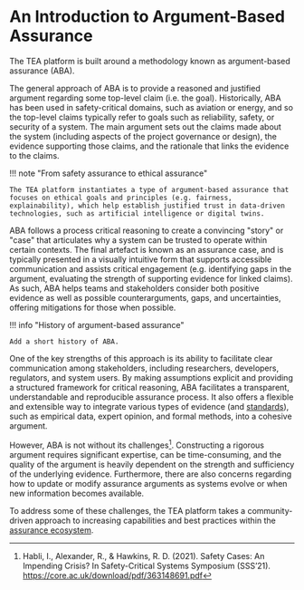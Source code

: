# An Introduction to Argument-Based Assurance

The TEA platform is built around a methodology known as argument-based assurance
(ABA).

The general approach of ABA is to provide a reasoned and justified argument
regarding some top-level claim (i.e. the goal). Historically, ABA has been used
in safety-critical domains, such as aviation or energy, and so the top-level
claims typically refer to goals such as reliability, safety, or security of a
system. The main argument sets out the claims made about the system (including
aspects of the project governance or design), the evidence supporting those
claims, and the rationale that links the evidence to the claims.

!!! note "From safety assurance to ethical assurance"

    The TEA platform instantiates a type of argument-based assurance that focuses on ethical goals and principles (e.g. fairness, explainability), which help establish justified trust in data-driven technologies, such as artificial intelligence or digital twins.

ABA follows a process critical reasoning to create a convincing "story" or
"case" that articulates why a system can be trusted to operate within certain
contexts. The final artefact is known as an assurance case, and is typically
presented in a visually intuitive form that supports accessible communication
and assists critical engagement (e.g. identifying gaps in the argument,
evaluating the strength of supporting evidence for linked claims). As such, ABA
helps teams and stakeholders consider both positive evidence as well as possible
counterarguments, gaps, and uncertainties, offering mitigations for those when
possible.

!!! info "History of argument-based assurance"

    Add a short history of ABA.

One of the key strengths of this approach is its ability to facilitate clear
communication among stakeholders, including researchers, developers, regulators,
and system users. By making assumptions explicit and providing a structured
framework for critical reasoning, ABA facilitates a transparent, understandable
and reproducible assurance process. It also offers a flexible and extensible way
to integrate various types of evidence (and [standards](standards.md)), such as
empirical data, expert opinion, and formal methods, into a cohesive argument.

However, ABA is not without its challenges[^habli]. Constructing a rigorous
argument requires significant expertise, can be time-consuming, and the quality
of the argument is heavily dependent on the strength and sufficiency of the
underlying evidence. Furthermore, there are also concerns regarding how to
update or modify assurance arguments as systems evolve or when new information
becomes available.

To address some of these challenges, the TEA platform takes a community-driven
approach to increasing capabilities and best practices within the
[assurance ecosystem](assurance-ecosystem.md).

[^habli]:
    Habli, I., Alexander, R., & Hawkins, R. D. (2021). Safety Cases: An
    Impending Crisis? In Safety-Critical Systems Symposium (SSS’21).
    https://core.ac.uk/download/pdf/363148691.pdf
